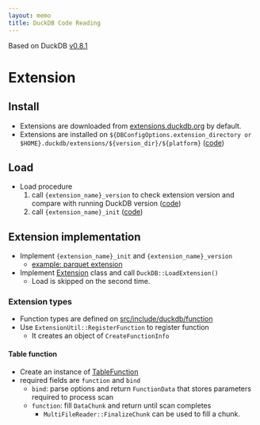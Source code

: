 ```yaml
---
layout: memo
title: DuckDB Code Reading
---
```


Based on DuckDB [v0.8.1](https://github.com/duckdb/duckdb/tree/v0.8.1)

# Extension

## Install
- Extensions are downloaded from [extensions.duckdb.org](https://github.com/duckdb/duckdb/blob/6536a772329002b05decbfc0a9d3f606e0ec7f55/src/main/extension/extension_install.cpp#L186C36-L186C58) by default.
- Extensions are installed on `${DBConfigOptions.extension_directory or $HOME}.duckdb/extensions/${version_dir}/${platform}` ([code](https://github.com/duckdb/duckdb/blob/6536a772329002b05decbfc0a9d3f606e0ec7f55/src/main/extension/extension_install.cpp#L38))

## Load
- Load procedure
  1. call `{extension_name}_version` to check extension version and compare with running DuckDB version ([code](https://github.com/duckdb/duckdb/blob/6536a772329002b05decbfc0a9d3f606e0ec7f55/src/main/extension/extension_load.cpp#L169-L194))
  2. call `{extension_name}_init` ([code](https://github.com/duckdb/duckdb/blob/6536a772329002b05decbfc0a9d3f606e0ec7f55/src/main/extension/extension_load.cpp#L246-L256))

## Extension implementation
- Implement `{extension_name}_init` and `{extension_name}_version`
  - [example: parquet extension](https://github.com/duckdb/duckdb/blob/6536a772329002b05decbfc0a9d3f606e0ec7f55/extension/parquet/parquet-extension.cpp#L809-L819)
- Implement [Extension](https://github.com/duckdb/duckdb/blob/6536a772329002b05decbfc0a9d3f606e0ec7f55/src/include/duckdb/main/extension.hpp#L18-L24) class and call `DuckDB::LoadExtension()`
  - Load is skipped on the second time.

### Extension types
- Function types are defined on [src/include/duckdb/function](https://github.com/duckdb/duckdb/tree/v0.8.1/src/include/duckdb/function)
- Use `ExtensionUtil::RegisterFunction` to register function
  - It creates an object of `CreateFunctionInfo`

#### Table function
- Create an instance of [TableFunction](https://github.com/duckdb/duckdb/blob/6536a772329002b05decbfc0a9d3f606e0ec7f55/src/include/duckdb/function/table_function.hpp#L210)
- required fields are `function` and `bind`
  - `bind`: parse options and return `FunctionData` that stores parameters required to process scan
  - `function`: fill `DataChunk` and return until scan completes
    - `MultiFileReader::FinalizeChunk` can be used to fill a chunk.
